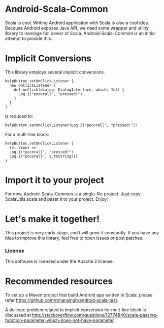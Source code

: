 # Android-Scala-Common

Scala is cool. Writing Android application with Scala is also a cool idea. Because Android exposes Java API, we need some wrapper and utility library to leverage full power of Scala. Android-Scala-Common is an initial attempt to provide this.

# Implicit Conversions
This library employs several implicit conversions. 

```
helpButton.setOnClickListener {
  new OnClickListener {
	def onClick(dialog: DialogInterface, which: Int) {
	  Log.i("pocorall", "pressed!")
	}
  }
}
```

is reduced to:

```
helpButton.setOnClickListener(Log.i("pocorall", "pressed!"))
```

For a multi-line block:

```
helpButton.setOnClickListener {
  (v: View) =>
  Log.i("pocorall", "pressed!")
  Log.i("pocorall", v.toString())
}
```

# Import it to your project

For now, Android-Scala-Common is a single-file project. Just copy ScalaUtils.scala and paset it to your project. Enjoy!

# Let's make it together!

This project is very early stage, and I will grow it constantly. If you have any idea to improve this library, feel free to open issues or post patches.

### License

This software is licensed under the Apache 2 license.

# Recommended resources

To set up a Maven project that build Android app written in Scala, please refer https://github.com/rohansingh/android-scala-test.

A delicate problem related to implicit conversion for mult-line block is discussed at  http://stackoverflow.com/questions/12774840/scala-passing-function-parameter-which-does-not-have-parameter.
